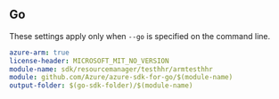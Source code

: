 ## Go

These settings apply only when `--go` is specified on the command line.

```yaml $(go) && $(track2)
azure-arm: true
license-header: MICROSOFT_MIT_NO_VERSION
module-name: sdk/resourcemanager/testhhr/armtesthhr
module: github.com/Azure/azure-sdk-for-go/$(module-name)
output-folder: $(go-sdk-folder)/$(module-name)
```

